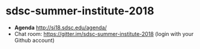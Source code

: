# sdsc-summer-institute-2018

* **Agenda**   http://si18.sdsc.edu/agenda/
* Chat room: https://gitter.im/sdsc-summer-institute-2018 (login with your Github account)
